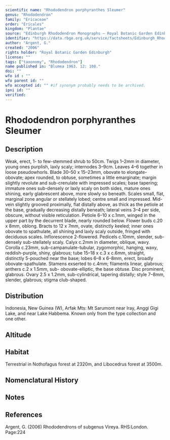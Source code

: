```yaml
---
scientific name: "Rhododendron porphyranthes Sleumer"
genus: "Rhododendron"
family: "Ericaceae"
order: "Ericales"
kingdom: "Plantae"
source: "Edinburgh Rhododendron Monographs – Royal Botanic Garden Edinburgh"
identifier: "https://data.rbge.org.uk/service/factsheets/Edinburgh_Rhododendron_Monographs.xhtml"
author: "Argent, G."
created: "2006"
rights holder: "Royal Botanic Garden Edinburgh"
license: ""
tags: ["taxonomy", "Rhododendron"]
name published in: "Blumea 1963. 12: 108."
doi: ""
wfo id : ""
wfo parent id: ""
wfo accepted id: "" #if synonym probably needs to be archived.                      
ipni id: ""
verified:
---
```


                       

# Rhododendron porphyranthes Sleumer

## Description
Weak, erect, 1- to few-stemmed shrub to 50cm. Twigs 1–2mm in diameter, young ones purplish, laxly scaly; internodes 3–9cm. Leaves 4–6 together in loose pseudo­whorls. Blade 30–50 x 15–23mm, obovate to elongate-obovate; apex rounded, to obtuse, sometimes a little emarginate; margin slightly revolute and sub-crenulate with impressed scales; base tapering; immature ones sub-densely or laxly scaly on both sides, mature ones shining, early glabrescent above, more slowly so beneath. Scales small, flat, marginal zone angular or stellately lobed; centre small and impressed. Mid-vein slightly grooved proximally, flat distally above, as thick as the petiole at the base, gradually decreasing distally beneath; lateral veins 3–4 per side, obscure, without visible reticulation. Petiole 6–10 x c.1mm, winged in the upper part by the decurrent blade, nearly rounded below. Flower buds c.20 x 8mm, oblong. Bracts to 12 x 7mm, ovate, distinctly keeled; inner ones obovate to spathulate, all shining and laxly scaly outside, fringed with deciduous scales. Inflorescence 2-flowered. Pedicels c.10mm, slender, sub-densely sub-stellately scaly. Calyx c.2mm in diameter, oblique, wavy. Corolla c.23mm, sub-campanulate-tubular, zygomorphic, hanging, waxy, reddish-purple, shiny, glabrous; tube 15–18 x c.3 x c.6mm, straight, distinctly 5-pouched near the base; lobes 6–8 x 6–8mm, erect, broadly obovate-spathulate. Stamens exserted to c.4mm; filaments linear, glabrous; anthers c.2 x 1.5mm, sub- obovate-elliptic, the base obtuse. Disc prominent, glabrous. Ovary 2.5 x 1.2mm, sub-cylindrical, tapering distally; style 7–8mm, slender, glabrous; stigma club-shaped.

## Distribution
Indonesia, New Guinea (W), Arfak Mts: Mt Sarumont near Iray, Anggi Gigi Lake, and near Lake Habbema. Known only from the type collection and one other.

## Altitude


## Habitat
Terrestrial in Nothofagus forest at 2320m, and Libocedrus forest at 3500m.

## Nomenclatural History

                       
## Notes


## References

Argent, G. (2006) Rhododendrons of subgenus Vireya. RHS:London. Page:224
